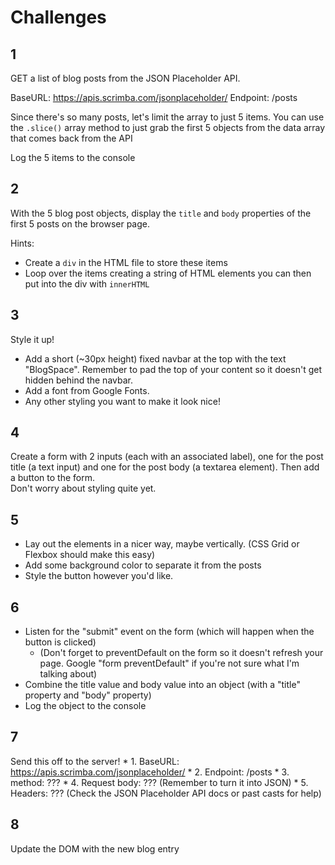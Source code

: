 # Challenges

## 1
GET a list of blog posts from the JSON Placeholder API.
 
 BaseURL: https://apis.scrimba.com/jsonplaceholder/
 Endpoint: /posts
 
 Since there's so many posts, let's limit the array to just 5 items.
 You can use the `.slice()` array method to just grab the first 5 objects
 from the data array that comes back from the API

 Log the 5 items to the console

## 2
 With the 5 blog post objects, display the `title` and `body`
properties of the first 5 posts on the browser page.
 
 Hints: 
 * Create a `div` in the HTML file to store these items
 * Loop over the items creating a string of HTML elements you 
   can then put into the div with `innerHTML`

## 3
Style it up!
 
 * Add a short (~30px height) fixed navbar at the top with the text "BlogSpace". Remember to pad the top of your content so it doesn't get hidden behind the navbar.
 * Add a font from Google Fonts.
 * Any other styling you want to make it look nice!

## 4
Create a form with 2 inputs (each with an associated label), one for the post title (a text input) and one for the post body (a textarea element). Then add a button to the form.        
Don't worry about styling quite yet.

## 5
* Lay out the elements in a nicer way, maybe vertically. 
  (CSS Grid or Flexbox should make this easy)
* Add some background color to separate it from the posts
* Style the button however you'd like.

## 6
* Listen for the "submit" event on the form (which will happen when the button is clicked)
    * (Don't forget to preventDefault on the form so it doesn't refresh your page. Google "form preventDefault" if you're not sure what I'm talking about)
 * Combine the title value and body value into an object (with a "title" property and "body" property)
 * Log the object to the console

## 7
Send this off to the server!
     * 1. BaseURL: https://apis.scrimba.com/jsonplaceholder/
     * 2. Endpoint: /posts
     * 3. method: ???
     * 4. Request body: ??? (Remember to turn it into JSON)
     * 5. Headers: ??? (Check the JSON Placeholder API docs or past casts for help)

## 8
Update the DOM with the new blog entry